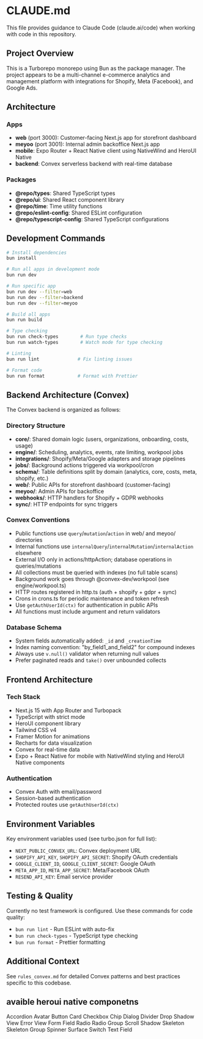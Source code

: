 # CLAUDE.md

This file provides guidance to Claude Code (claude.ai/code) when working with code in this repository.

## Project Overview

This is a Turborepo monorepo using Bun as the package manager. The project appears to be a multi-channel e-commerce analytics and management platform with integrations for Shopify, Meta (Facebook), and Google Ads.

## Architecture

### Apps

- **web** (port 3000): Customer-facing Next.js app for storefront dashboard
- **meyoo** (port 3001): Internal admin backoffice Next.js app
- **mobile**: Expo Router + React Native client using NativeWind and HeroUI Native
- **backend**: Convex serverless backend with real-time database

### Packages

- **@repo/types**: Shared TypeScript types
- **@repo/ui**: Shared React component library
- **@repo/time**: Time utility functions
- **@repo/eslint-config**: Shared ESLint configuration
- **@repo/typescript-config**: Shared TypeScript configurations

## Development Commands

```bash
# Install dependencies
bun install

# Run all apps in development mode
bun run dev

# Run specific app
bun run dev --filter=web
bun run dev --filter=backend
bun run dev --filter=meyoo

# Build all apps
bun run build

# Type checking
bun run check-types        # Run type checks
bun run watch-types        # Watch mode for type checking

# Linting
bun run lint              # Fix linting issues

# Format code
bun run format            # Format with Prettier
```

## Backend Architecture (Convex)

The Convex backend is organized as follows:

### Directory Structure

- **core/**: Shared domain logic (users, organizations, onboarding, costs, usage)
- **engine/**: Scheduling, analytics, events, rate limiting, workpool jobs
- **integrations/**: Shopify/Meta/Google adapters and storage pipelines
- **jobs/**: Background actions triggered via workpool/cron
- **schema/**: Table definitions split by domain (analytics, core, costs, meta, shopify, etc.)
- **web/**: Public APIs for storefront dashboard (customer-facing)
- **meyoo/**: Admin APIs for backoffice
- **webhooks/**: HTTP handlers for Shopify + GDPR webhooks
- **sync/**: HTTP endpoints for sync triggers

### Convex Conventions

- Public functions use `query`/`mutation`/`action` in web/ and meyoo/ directories
- Internal functions use `internalQuery`/`internalMutation`/`internalAction` elsewhere
- External I/O only in actions/httpAction; database operations in queries/mutations
- All collections must be queried with indexes (no full table scans)
- Background work goes through @convex-dev/workpool (see engine/workpool.ts)
- HTTP routes registered in http.ts (auth + shopify + gdpr + sync)
- Crons in crons.ts for periodic maintenance and token refresh
- Use `getAuthUserId(ctx)` for authentication in public APIs
- All functions must include argument and return validators

### Database Schema

- System fields automatically added: `_id` and `_creationTime`
- Index naming convention: "by_field1_and_field2" for compound indexes
- Always use `v.null()` validator when returning null values
- Prefer paginated reads and `take()` over unbounded collects

## Frontend Architecture

### Tech Stack

- Next.js 15 with App Router and Turbopack
- TypeScript with strict mode
- HeroUI component library
- Tailwind CSS v4
- Framer Motion for animations
- Recharts for data visualization
- Convex for real-time data
- Expo + React Native for mobile with NativeWind styling and HeroUI Native components

### Authentication

- Convex Auth with email/password
- Session-based authentication
- Protected routes use `getAuthUserId(ctx)`

## Environment Variables

Key environment variables used (see turbo.json for full list):

- `NEXT_PUBLIC_CONVEX_URL`: Convex deployment URL
- `SHOPIFY_API_KEY`, `SHOPIFY_API_SECRET`: Shopify OAuth credentials
- `GOOGLE_CLIENT_ID`, `GOOGLE_CLIENT_SECRET`: Google OAuth
- `META_APP_ID`, `META_APP_SECRET`: Meta/Facebook OAuth
- `RESEND_API_KEY`: Email service provider

## Testing & Quality

Currently no test framework is configured. Use these commands for code quality:

- `bun run lint` - Run ESLint with auto-fix
- `bun run check-types` - TypeScript type checking
- `bun run format` - Prettier formatting

## Additional Context

See `rules_convex.md` for detailed Convex patterns and best practices specific to this codebase.

## avaible heroui native componetns

Accordion
Avatar
Button
Card
Checkbox
Chip
Dialog
Divider
Drop Shadow View
Error View
Form Field
Radio
Radio Group
Scroll Shadow
Skeleton
Skeleton Group
Spinner
Surface
Switch
Text Field
